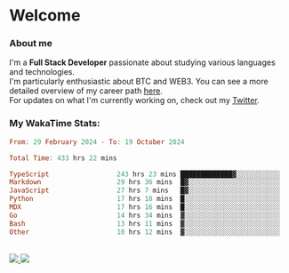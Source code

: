 # Welcome

### About me

I'm a **Full Stack Developer** passionate about studying various languages and technologies. 
</br>
I'm particularly enthusiastic about BTC and WEB3. You can see a more detailed overview of my career path [here](https://yan-pi.vercel.app/).
</br>
For updates on what I'm currently working on, check out my [Twitter](https://twitter.com/yamigake).

### My WakaTime Stats:
<!--START_SECTION:waka-->

```haskell
From: 29 February 2024 - To: 19 October 2024

Total Time: 433 hrs 22 mins

TypeScript                 243 hrs 23 mins █████████████▓░░░░░░░░░░░   54.87 %
Markdown                   29 hrs 36 mins  █▓░░░░░░░░░░░░░░░░░░░░░░░   06.67 %
JavaScript                 27 hrs 7 mins   █▓░░░░░░░░░░░░░░░░░░░░░░░   06.11 %
Python                     17 hrs 18 mins  █░░░░░░░░░░░░░░░░░░░░░░░░   03.90 %
MDX                        17 hrs 16 mins  █░░░░░░░░░░░░░░░░░░░░░░░░   03.89 %
Go                         14 hrs 34 mins  ▓░░░░░░░░░░░░░░░░░░░░░░░░   03.29 %
Bash                       13 hrs 11 mins  ▓░░░░░░░░░░░░░░░░░░░░░░░░   02.97 %
Other                      10 hrs 12 mins  ▓░░░░░░░░░░░░░░░░░░░░░░░░   02.30 %
```

<!--END_SECTION:waka-->

<div style="display: inline_block"><br>
  <a style="border-radius:10px;" href="https://www.linkedin.com/in/yan-fernandes-55a81a201/" target="_blank"><img src="https://skillicons.dev/icons?i=linkedin" target="_blank"</a> 
  <a style="border-radius:10px;" href = "mailto:yanfernandes404@gmail.com"><img src="https://skillicons.dev/icons?i=gmail" target="_blank"></a>
</div>

